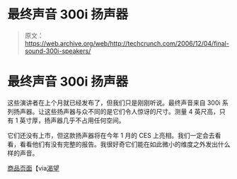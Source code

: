 # 最终声音 300i 扬声器

> 原文：<https://web.archive.org/web/http://techcrunch.com/2006/12/04/final-sound-300i-speakers/>

# 最终声音 300i 扬声器

这些演讲者在上个月就已经发布了，但我们只是刚刚听说。最终声音来自 300i 系列扬声器。让这些扬声器与众不同的是它们令人惊讶的尺寸。测量 4 英尺高，只有 1 英寸厚，扬声器几乎不占用任何空间。

它们还没有上市，但这款扬声器将在今年 1 月的 CES 上亮相。我们一定会去看看，看看他们有没有完整的报告。我很好奇它们能在如此微小的维度之外发出什么样的声音。

[商品页面](https://web.archive.org/web/20130627212705/http://www.finalsound.com/news_rls/innovations%202007%20_dec06.html)【via[渴望](https://web.archive.org/web/20130627212705/http://crave.cnet.com/8301-1_105-9666372-1.html)